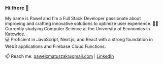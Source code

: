 ### Hi there 👋

My name is Paweł and I'm a Full Stack Developer passionate about improving and crafting innovative solutions to optimize user experience.
👨‍🎓 Currently studying Computer Science at the University of Economics in Katowice.  
💻 Proficient in JavaScript, Next.js, and React with a strong foundation in Web3 applications and Firebase Cloud Functions.

📫 Reach me: [pawelxmatuszak@gmail.com](pawelxmatuszak@gmail.com) | [LinkedIn](https://www.linkedin.com/in/pawe%C5%82-matuszak-404a5523b/)
<!--
**Pawel-Matuszak/Pawel-Matuszak** is a ✨ _special_ ✨ repository because its `README.md` (this file) appears on your GitHub profile.

Here are some ideas to get you started:

- 🔭 I’m currently working on ...
- 🌱 I’m currently learning ...
- 👯 I’m looking to collaborate on ...
- 🤔 I’m looking for help with ...
- 💬 Ask me about ...
- 📫 How to reach me: ...
- 😄 Pronouns: ...
- ⚡ Fun fact: ...
-->
